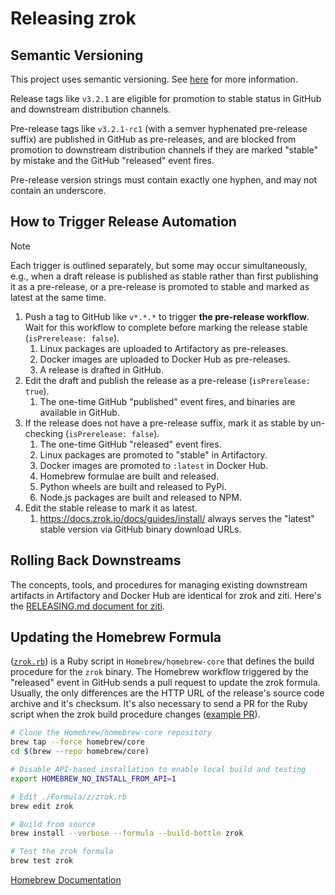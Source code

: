 
# Releasing zrok

## Semantic Versioning

This project uses semantic versioning. See [here](https://semver.org/) for more information.

Release tags like `v3.2.1` are eligible for promotion to stable status in GitHub and downstream distribution channels.

Pre-release tags like `v3.2.1-rc1` (with a semver hyphenated pre-release suffix) are published in GitHub as pre-releases, and are blocked from promotion to downstream distribution channels if they are marked "stable" by mistake and the GitHub "released" event fires.

Pre-release version strings must contain exactly one hyphen, and may not contain an underscore.

## How to Trigger Release Automation

> [!NOTE]
> Each trigger is outlined separately, but some may occur simultaneously, e.g., when a draft release is published as stable rather than first publishing it as a pre-release, or a pre-release is promoted to stable and marked as latest at the same time.

1. Push a tag to GitHub like `v*.*.*` to trigger **the pre-release workflow**. Wait for this workflow to complete before marking the release stable (`isPrerelease: false`).
    1. Linux packages are uploaded to Artifactory as pre-releases.
    1. Docker images are uploaded to Docker Hub as pre-releases.
    1. A release is drafted in GitHub.
1. Edit the draft and publish the release as a pre-release (`isPrerelease: true`).
    1. The one-time GitHub "published" event fires, and binaries are available in GitHub.
1. If the release does not have a pre-release suffix, mark it as stable by un-checking (`isPrerelease: false`).
    1. The one-time GitHub "released" event fires.
    1. Linux packages are promoted to "stable" in Artifactory.
    1. Docker images are promoted to `:latest` in Docker Hub.
    1. Homebrew formulae are built and released.
    1. Python wheels are built and released to PyPi.
    1. Node.js packages are built and released to NPM.
1. Edit the stable release to mark it as latest.
    1. https://docs.zrok.io/docs/guides/install/ always serves the "latest" stable version via GitHub binary download URLs.

## Rolling Back Downstreams

The concepts, tools, and procedures for managing existing downstream artifacts in Artifactory and Docker Hub are identical for zrok and ziti. Here's the [RELEASING.md document for ziti](https://github.com/openziti/ziti/blob/main/RELEASING.md#rolling-back-downstreams).

## Updating the Homebrew Formula

([`zrok.rb`](https://github.com/Homebrew/homebrew-core/blob/master/Formula/z/zrok.rb)) is a Ruby script in `Homebrew/homebrew-core` that defines the build procedure for the `zrok` binary. The Homebrew workflow triggered by the "released" event in GitHub sends a pull request to update the zrok formula. Usually, the only differences are the HTTP URL of the release's source code archive and it's checksum. It's also necessary to send a PR for the Ruby script when the zrok build procedure changes  ([example PR](https://github.com/Homebrew/homebrew-core/pull/210917)).

```bash
# Clone the Homebrew/homebrew-core repository
brew tap --force homebrew/core
cd $(brew --repo homebrew/core)

# Disable API-based installation to enable local build and testing
export HOMEBREW_NO_INSTALL_FROM_API=1

# Edit ./Formula/z/zrok.rb
brew edit zrok

# Build from source
brew install --verbose --formula --build-bottle zrok

# Test the zrok formula
brew test zrok

```

[Homebrew Documentation](https://docs.brew.sh/FAQ#can-i-edit-formulae-myself)
